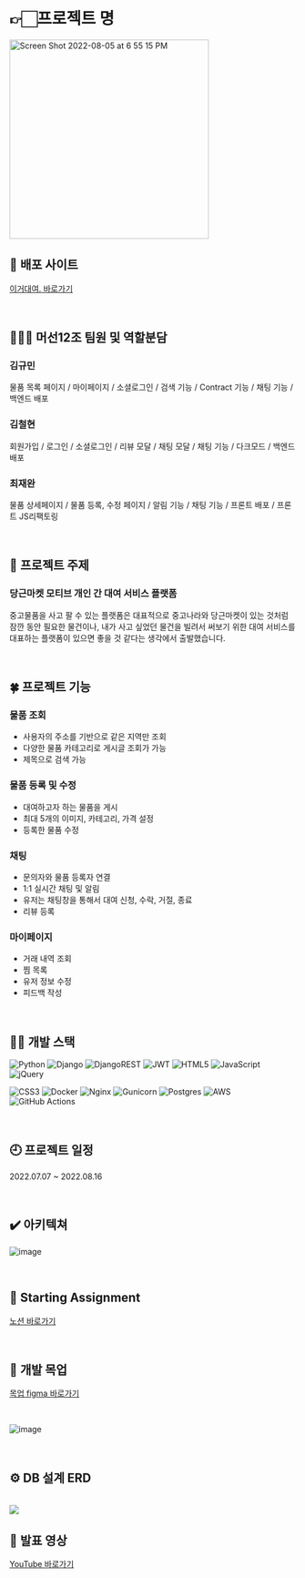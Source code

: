 # 👉🏻프로젝트 명 
<img width="350" alt="Screen Shot 2022-08-05 at 6 55 15 PM" src="https://user-images.githubusercontent.com/102135145/185027151-60ad490c-6a83-43a1-abde-bcdc4da396c7.png">

<br>

## 🐲 배포 사이트
<a href="https://www.egorental.com/" target='_blank'>이거대여. 바로가기</a>

<br>

## 🤷🏻‍♀️ 머선12조 팀원 및 역할분담
### 김규민<br>
물품 목록 페이지 / 마이페이지 / 소셜로그인 / 검색 기능 / Contract 기능 / 채팅 기능 / 백엔드 배포<br>

### 김철현<br>
회원가입 / 로그인 / 소셜로그인 / 리뷰 모달 / 채팅 모달 / 채팅 기능 / 다크모드 / 백엔드 배포<br>
  
### 최재완<br>
물품 상세페이지 / 물품 등록, 수정 페이지 / 알림 기능 / 채팅 기능 / 프론트 배포 / 프론트 JS리팩토링<br>

<br>

## 🎨 프로젝트 주제
### 당근마켓 모티브 개인 간 대여 서비스 플랫폼  
중고물품을 사고 팔 수 있는 플랫폼은 대표적으로 중고나라와 당근마켓이 있는 것처럼 잠깐 동안 필요한 물건이나, 내가 사고 싶었던 물건을 빌려서 써보기 위한 대여 서비스를 대표하는 플랫폼이 있으면 좋을 것 같다는 생각에서 출발했습니다.

<br>

## 🍀 프로젝트 기능
### 물품 조회
* 사용자의 주소를 기반으로 같은 지역만 조회
* 다양한 물품 카테고리로 게시글 조회가 가능
* 제목으로 검색 가능

### 물품 등록 및 수정
* 대여하고자 하는 물품을 게시
* 최대 5개의 이미지, 카테고리, 가격 설정
* 등록한 물품 수정

### 채팅
* 문의자와 물품 등록자 연결
* 1:1 실시간 채팅 및 알림
* 유저는 채팅창을 통해서 대여 신청, 수락, 거절, 종료
* 리뷰 등록

### 마이페이지
* 거래 내역 조회
* 찜 목록
* 유저 정보 수정
* 피드백 작성

<br>

## ✍🏻 개발 스택
![Python](https://img.shields.io/badge/python-3670A0?style=for-the-badge&logo=python&logoColor=ffdd54)
![Django](https://img.shields.io/badge/django-%23092E20.svg?style=for-the-badge&logo=django&logoColor=white)
![DjangoREST](https://img.shields.io/badge/DJANGO-REST-ff1709?style=for-the-badge&logo=django&logoColor=white&color=ff1709&labelColor=gray)
![JWT](https://img.shields.io/badge/JWT-black?style=for-the-badge&logo=JSON%20web%20tokens)
![HTML5](https://img.shields.io/badge/html5-%23E34F26.svg?style=for-the-badge&logo=html5&logoColor=white)
![JavaScript](https://img.shields.io/badge/javascript-%23323330.svg?style=for-the-badge&logo=javascript&logoColor=%23F7DF1E)
![jQuery](https://img.shields.io/badge/jquery-%230769AD.svg?style=for-the-badge&logo=jquery&logoColor=white)

![CSS3](https://img.shields.io/badge/css3-%231572B6.svg?style=for-the-badge&logo=css3&logoColor=white)
![Docker](https://img.shields.io/badge/docker-%230db7ed.svg?style=for-the-badge&logo=docker&logoColor=white)
![Nginx](https://img.shields.io/badge/nginx-%23009639.svg?style=for-the-badge&logo=nginx&logoColor=white)
![Gunicorn](https://img.shields.io/badge/gunicorn-%298729.svg?style=for-the-badge&logo=gunicorn&logoColor=white)
![Postgres](https://img.shields.io/badge/postgres-%23316192.svg?style=for-the-badge&logo=postgresql&logoColor=white)
![AWS](https://img.shields.io/badge/AWS-%23FF9900.svg?style=for-the-badge&logo=amazon-aws&logoColor=white)
![GitHub Actions](https://img.shields.io/badge/github%20actions-%232671E5.svg?style=for-the-badge&logo=githubactions&logoColor=white)

<br>

## 🕘 프로젝트 일정
2022.07.07 ~ 2022.08.16

<br>

## ✔️ 아키텍쳐
![image](https://user-images.githubusercontent.com/102135145/185027631-738d072d-d2ff-4b60-a41e-8bb4f4fba405.png)

<br>

## 📂 Starting Assignment
<a href="https://quixotic-wok-871.notion.site/S-A-3183ff7202e942099238af3effd956ea">노션 바로가기</a>

<br>

## 🔨 개발 목업
<a href="https://www.figma.com/file/cPz3rZf7v9BuIOhLHsL1En/%EC%9D%B4%EA%B1%B0%EB%8C%80%EC%97%AC.-%EB%AA%A9%EC%97%85?node-id=0%3A1">목업 figma 바로가기</a>

<br>

![image](https://user-images.githubusercontent.com/104349901/177922961-e16b4030-ba7a-4a69-be7f-76509f629abf.png)

<br>

## ⚙ DB 설계 ERD
<br>
<img src="https://user-images.githubusercontent.com/104349901/185032482-c6b7c6c8-a164-4b71-8318-ba74ef12a1d5.png">

<br>

## 📢 발표 영상
<a href="https://www.youtube.com/watch?v=hXkQHUCjkWM&ab_channel=%EB%A1%9C%EC%8A%88">YouTube 바로가기</a>
